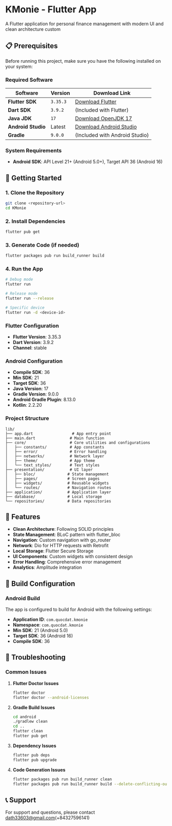 # KMonie - Flutter App

A Flutter application for personal finance management with modern UI and clean architecture custom

## 📋 Prerequisites

Before running this project, make sure you have the following installed on your system:

### Required Software

| Software | Version  | Download Link |
|----------|----------|---------------|
| **Flutter SDK** | `3.35.3` | [Download Flutter](https://flutter.dev/docs/get-started/install) |
| **Dart SDK** | `3.9.2`  | (Included with Flutter) |
| **Java JDK** | `17`     | [Download OpenJDK 17](https://adoptium.net/temurin/releases/?version=17) |
| **Android Studio** | Latest   | [Download Android Studio](https://developer.android.com/studio) |
| **Gradle** | `9.0.0`  | (Included with Android Studio) |

### System Requirements

- **Android SDK**: API Level 21+ (Android 5.0+), Target API 36 (Android 16)

## 🚀 Getting Started

### 1. Clone the Repository

```bash
git clone <repository-url>
cd KMonie
```

### 2. Install Dependencies

```bash
flutter pub get
```

### 3. Generate Code (if needed)

```bash
flutter packages pub run build_runner build
```

### 4. Run the App

```bash
# Debug mode
flutter run

# Release mode
flutter run --release

# Specific device
flutter run -d <device-id>
```

### Flutter Configuration

- **Flutter Version**: 3.35.3
- **Dart Version**: 3.9.2
- **Channel**: stable

### Android Configuration

- **Compile SDK**: 36
- **Min SDK**: 21
- **Target SDK**: 36
- **Java Version**: 17
- **Gradle Version**: 9.0.0
- **Android Gradle Plugin**: 8.13.0
- **Kotlin**: 2.2.20

### Project Structure

```
lib/
├── app.dart                 # App entry point
├── main.dart               # Main function
├── core/                   # Core utilities and configurations
│   ├── constants/          # App constants
│   ├── error/              # Error handling
│   ├── networks/           # Network layer
│   ├── theme/              # App theme
│   └── text_styles/        # Text styles
├── presentation/           # UI layer
│   ├── bloc/              # State management
│   ├── pages/             # Screen pages
│   ├── widgets/           # Reusable widgets
│   └── routes/            # Navigation routes
├── application/           # Application layer
├── database/              # Local storage
└── repositories/          # Data repositories
```

## 📱 Features

- **Clean Architecture**: Following SOLID principles
- **State Management**: BLoC pattern with flutter_bloc
- **Navigation**: Custom navigation with go_router
- **Network**: Dio for HTTP requests with Retrofit
- **Local Storage**: Flutter Secure Storage
- **UI Components**: Custom widgets with consistent design
- **Error Handling**: Comprehensive error management
- **Analytics**: Amplitude integration

## 🔧 Build Configuration

### Android Build

The app is configured to build for Android with the following settings:

- **Application ID**: `com.quocdat.kmonie`
- **Namespace**: `com.quocdat.kmonie`
- **Min SDK**: 21 (Android 5.0)
- **Target SDK**: 36 (Android 16)
- **Compile SDK**: 36


## 🚨 Troubleshooting

### Common Issues

1. **Flutter Doctor Issues**
   ```bash
   flutter doctor
   flutter doctor --android-licenses
   ```

2. **Gradle Build Issues**
   ```bash
   cd android
   ./gradlew clean
   cd ..
   flutter clean
   flutter pub get
   ```

3. **Dependency Issues**
   ```bash
   flutter pub deps
   flutter pub upgrade
   ```

4. **Code Generation Issues**
   ```bash
   flutter packages pub run build_runner clean
   flutter packages pub run build_runner build --delete-conflicting-outputs
   ```
## 📞 Support

For support and questions, please contact dath33603@gmail.com(+84327596141)